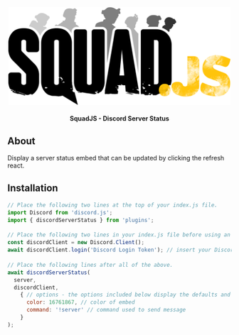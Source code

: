 <div align="center">

<img src="../../assets/squadjs-logo.png" alt="Logo" width="500"/>

#### SquadJS - Discord Server Status
</div>

## About
Display a server status embed that can be updated by clicking the refresh react.

## Installation
```js
// Place the following two lines at the top of your index.js file.
import Discord from 'discord.js';
import { discordServerStatus } from 'plugins';

// Place the following two lines in your index.js file before using an Discord plugins.
const discordClient = new Discord.Client();
await discordClient.login('Discord Login Token'); // insert your Discord bot's login token here.

// Place the following lines after all of the above.
await discordServerStatus(
  server,
  discordClient,
    { // options - the options included below display the defaults and can be removed for simplicity.
      color: 16761867, // color of embed
      command: '!server' // command used to send message
    }
); 
```

